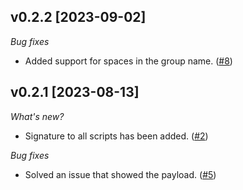 ## v0.2.2 [2023-09-02]

_Bug fixes_
* Added support for spaces in the group name. ([#8](https://github.com/securehats/AzWorkspaceManager/issues/8))


## v0.2.1 [2023-08-13]

_What's new?_
* Signature to all scripts has been added. ([#2](https://github.com/securehats/AzWorkspaceManager/issues/2))

_Bug fixes_
* Solved an issue that showed the payload. ([#5](https://github.com/securehats/AzWorkspaceManager/issues/5))
